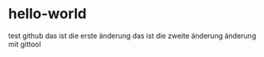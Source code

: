 ﻿# hello-world
test github
das ist die erste änderung
das ist die zweite änderung
änderung mit gittool
